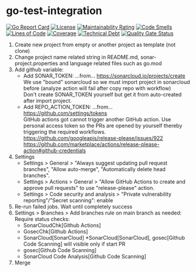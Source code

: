 # go-test-integration
[![Go Report Card](https://goreportcard.com/badge/github.com/zev-zakaryan/go-test-integration)](https://goreportcard.com/report/github.com/zev-zakaryan/go-test-integration)
[![License](https://img.shields.io/badge/License-Apache%202.0-blue.svg)](https://github.com/zev-zakaryan/go-test-integration/blob/main/LICENSE)
[![Maintainability Rating](https://sonarcloud.io/api/project_badges/measure?project=zev-zakaryan_go-test-integration&metric=sqale_rating)](https://sonarcloud.io/summary/new_code?id=zev-zakaryan_go-test-integration)
[![Code Smells](https://sonarcloud.io/api/project_badges/measure?project=zev-zakaryan_go-test-integration&metric=code_smells)](https://sonarcloud.io/summary/new_code?id=zev-zakaryan_go-test-integration)
[![Lines of Code](https://sonarcloud.io/api/project_badges/measure?project=zev-zakaryan_go-test-integration&metric=ncloc)](https://sonarcloud.io/summary/new_code?id=zev-zakaryan_go-test-integration)
[![Coverage](https://sonarcloud.io/api/project_badges/measure?project=zev-zakaryan_go-test-integration&metric=coverage)](https://sonarcloud.io/summary/new_code?id=zev-zakaryan_go-test-integration)
[![Technical Debt](https://sonarcloud.io/api/project_badges/measure?project=zev-zakaryan_go-test-integration&metric=sqale_index)](https://sonarcloud.io/summary/new_code?id=zev-zakaryan_go-test-integration)
[![Quality Gate Status](https://sonarcloud.io/api/project_badges/measure?project=zev-zakaryan_go-test-integration&metric=alert_status)](https://sonarcloud.io/summary/new_code?id=zev-zakaryan_go-test-integration)

1. Create new project from empty or another project as template (not clone)
2. Change project name related string in README.md, sonar-project.properties and language related files such as go.mod
3. Add github variable:
    - Add SONAR_TOKEN: ...from... https://sonarcloud.io/projects/create  
    We use "bound" sonarcloud so we must import project in sonarcloud before (analyze action will fail after copy repo with workflow)  
    Don't create SONAR_TOKEN yourself but get it from auto-created after import project.
    - Add REPO_ACTION_TOKEN: ...from... https://github.com/settings/tokens  
    GitHub actions got cannot trigger another GitHub action. Use personal access token so the PRs are opened by yourself thereby triggering the required workflows.  
    https://github.com/googleapis/release-please/issues/922  
    https://github.com/marketplace/actions/release-please-action#github-credentials
4. Settings
    - Settings > General > "Always suggest updating pull request branches", "Allow auto-merge", "Automatically delete head branches".
    - Settings > Actions > General > "Allow GitHub Actions to create and approve pull requests" to use "release-please" action.
    - Settings > Code security and analysis > "Private vulnerability reporting"/"Secret scanning": enable
5. Re-run failed jobs. Wait until completely success
6. Settings > Branches > Add branches rule on main branch as needed:  
    Require status checks:
    - SonarCloudChk[Github Actions]
    - GosecChk[Github Actions]
    - SonarCloud[SonarCloud] *SonarCloud[SonarCloud], gosec[Github Code Scanning] will visible only if start PR
    - gosec[Github Code Scanning]
    - SonarCloud Code Analysis[Github Code Scanning]
7. Merge
